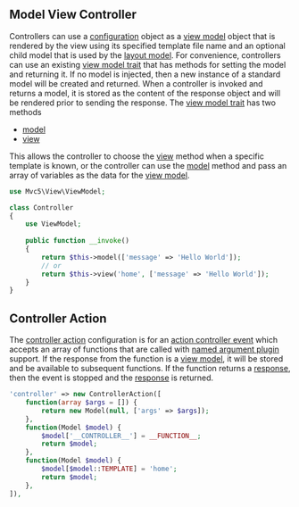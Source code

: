 
## Model View Controller
Controllers can use a [configuration](https://github.com/mvc5/framework/blob/master/src/Config/Configuration.php) object as a [view model](https://github.com/mvc5/framework/blob/master/src/View/Model/ViewModel.php) object that is rendered by the view using its specified template file name and an optional child model that is used by the [layout model](https://github.com/mvc5/framework/blob/master/src/View/Layout/LayoutModel.php). For convenience, controllers can use an existing [view model trait](https://github.com/mvc5/framework/blob/master/src/View/Model/Service/ViewModel.php) that has methods for setting the model and returning it. If no model is injected, then a new instance of a standard model will be created and returned. When a controller is invoked and returns a model, it is stored as the content of the response object and will be rendered prior to sending the response. The [view model trait](https://github.com/mvc5/framework/blob/master/src/View/Model/Service/ViewModel.php) has two methods

* [model](https://github.com/mvc5/framework/blob/master/src/View/Model/Service/ViewModel.php#L28)
* [view](https://github.com/mvc5/framework/blob/master/src/View/Model/Service/ViewModel.php#L44)

This allows the controller to choose the [view](https://github.com/mvc5/framework/blob/master/src/View/Model/Service/ViewModel.php#L44) method when a specific template is known, or the controller can use the [model](https://github.com/mvc5/framework/blob/master/src/View/Model/Service/ViewModel.php#L28) method and pass an array of variables as the data for the [view model](https://github.com/mvc5/framework/blob/master/src/View/Model/ViewModel.php).

```php
use Mvc5\View\ViewModel;

class Controller
{
    use ViewModel;
    
    public function __invoke()
    {
        return $this->model(['message' => 'Hello World']);
        // or
        return $this->view('home', ['message' => 'Hello World']);
    }
}
```

## Controller Action
The [controller action](https://github.com/mvc5/framework/blob/master/src/Service/Config/ControllerAction/ControllerAction.php) configuration is for an [action controller event](https://github.com/mvc5/framework/blob/master/src/Controller/Action/Action.php) which accepts an array of functions that are called with [named argument plugin](#named-arguments-and-plugins) support. If the response from the function is a [view model](https://github.com/mvc5/framework/blob/master/src/View/Model/ViewModel.php), it will be stored and be available to subsequent functions. If the function returns a [response](https://github.com/mvc5/framework/blob/master/src/Response/Response.php), then the event is stopped and the [response](https://github.com/mvc5/framework/blob/master/src/Response/Response.php) is returned.

```php
'controller' => new ControllerAction([
    function(array $args = []) {
        return new Model(null, ['args' => $args]);
    },
    function(Model $model) {
        $model['__CONTROLLER__'] = __FUNCTION__;
        return $model;
    },
    function(Model $model) {
        $model[$model::TEMPLATE] = 'home';
        return $model;
    },
]),
```
